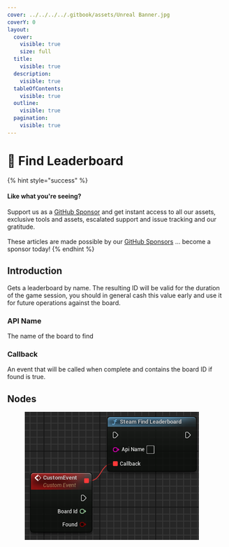 ```yaml
---
cover: ../../../../.gitbook/assets/Unreal Banner.jpg
coverY: 0
layout:
  cover:
    visible: true
    size: full
  title:
    visible: true
  description:
    visible: true
  tableOfContents:
    visible: true
  outline:
    visible: true
  pagination:
    visible: true
---
```


# 🔵 Find Leaderboard

{% hint style="success" %}
#### Like what you're seeing?

Support us as a [GitHub Sponsor](../../../../become-a-sponsor/) and get instant access to all our assets, exclusive tools and assets, escalated support and issue tracking and our gratitude.\
\
These articles are made possible by our [GitHub Sponsors](../../../../become-a-sponsor/) ... become a sponsor today!
{% endhint %}

## Introduction

Gets a leaderboard by name. The resulting ID will be valid for the duration of the game session, you should in general cash this value early and use it for future operations against the board.

### API Name

The name of the board to find

### Callback

An event that will be called when complete and contains the board ID if found is true.

## Nodes

<figure><img src="../../../../.gitbook/assets/image (6) (1) (1) (1).png" alt=""><figcaption></figcaption></figure>
